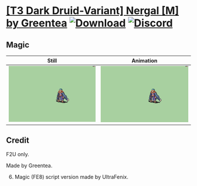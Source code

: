 # [\[T3 Dark Druid-Variant\] Nergal \[M\] by Greentea](./) [![Download](https://img.shields.io/badge/Download--red?style=social&logo=github)](https://minhaskamal.github.io/DownGit/#/home?url=https://github.com/Klokinator/FE-Repo/tree/main/Battle%20Animations%2FMagi%20-%20Dark-Type%2F%5BT3%20Dark%20Druid-Variant%5D%20Nergal%20%5BM%5D%20by%20Greentea%2F6.%20Magic%20(FE8)) [![Discord](https://img.shields.io/badge/Discord--blue?style=social&logo=discord)](https://discord.gg/C7VNGnyTPA)

## Magic

| Still | Animation |
| :---: | :-------: |
| ![Magic still](./Magic_000.png) | ![Magic](./Magic.gif) |

## Credit

F2U only.

Made by Greentea.

6. Magic (FE8) script version made by UltraFenix.
